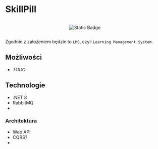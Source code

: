 # SkillPill

<div style="display: flex; flex-wrap: wrap; justify-content: center; align-items: center; text-align: center;">

  ![Static Badge](https://img.shields.io/badge/under-construction-yellow)
  
</div>

Zgodnie z założeniem będzie to `LMS`, czyli `Learning Management System`.


## Możliwości
- *TODO*

 
## Technologie
- .NET 8
- RabbitMQ
-

### Architektura
- Web API
- CQRS?
- 